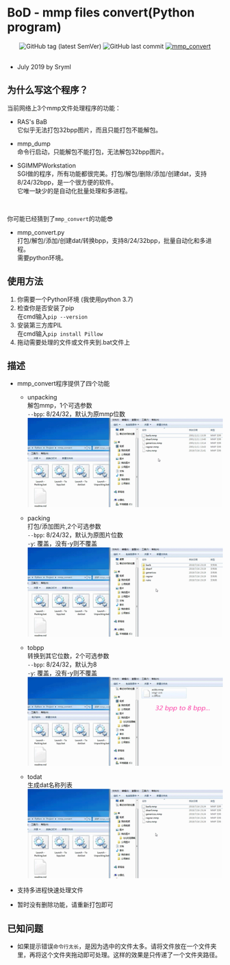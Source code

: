 # BoD - mmp files convert(Python program)

<div align="center">
  <img alt="GitHub tag (latest SemVer)" src="https://img.shields.io/github/tag/sryml/mmp_convert.svg?color=blue&label=version&style=plastic">
  
  <img alt="GitHub last commit" src="https://img.shields.io/github/last-commit/sryml/mmp_convert.svg?style=plastic">

<a href="http://www.arokhslair.net/forum/viewforum.php?f=24" target="_blank">
    <img src="https://img.shields.io/badge/Blade-mmp__convert-blue.svg?style=plastic&logo=appveyor" alt="mmp_convert">
  </a>
</div>

<br>

- July 2019 by Sryml

## 为什么写这个程序？
当前网络上3个mmp文件处理程序的功能：
- RAS's BaB  
  它似乎无法打包32bpp图片，而且只能打包不能解包。
  
- mmp_dump  
  命令行启动，只能解包不能打包，无法解包32bpp图片。
  
- SGIMMPWorkstation  
  SGI做的程序，所有功能都很完美。打包/解包/删除/添加/创建dat，支持8/24/32bpp，是一个很方便的软件。  
  它唯一缺少的是自动化批量处理和多进程。
  
<br>
  
你可能已经猜到了`mmp_convert`的功能:sunglasses:
- mmp_convert.py  
  打包/解包/添加/创建dat/转换bpp，支持8/24/32bpp，批量自动化和多进程。  
  需要python环境。


## 使用方法
1. 你需要一个Python环境 (我使用python 3.7)
2. 检查你是否安装了pip  
  在cmd输入`pip --version`
3. 安装第三方库PIL  
  在cmd输入`pip install Pillow`
4. 拖动需要处理的文件或文件夹到.bat文件上

  
## 描述
- mmp_convert程序提供了四个功能
  - unpacking  
    解包mmp，1个可选参数  
    `--bpp`: 8/24/32，默认为原mmp位数
    ![mmp-unpacking](https://raw.githubusercontent.com/Sryml/Image/master/GIF/mmp-unpacking.gif)
    
  - packing  
    打包/添加图片,2个可选参数  
    `--bpp`: 8/24/32，默认为原图片位数  
    `-y`: 覆盖，没有-y则不覆盖
    ![mmp-packing](https://raw.githubusercontent.com/Sryml/Image/master/GIF/mmp-packing.gif)
    
  - tobpp  
    转换到其它位数，2个可选参数  
    `--bpp`: 8/24/32，默认为8  
    `-y`: 覆盖，没有-y则不覆盖
    ![mmp-tobpp](https://raw.githubusercontent.com/Sryml/Image/master/GIF/mmp-tobpp.gif)
    
  - todat  
    生成dat名称列表
    ![mmp-todat](https://raw.githubusercontent.com/Sryml/Image/master/GIF/mmp-todat.gif)
    
- 支持多进程快速处理文件
- 暂时没有删除功能，请重新打包即可

  
## 已知问题
- 如果提示错误`命令行太长`，是因为选中的文件太多。请将文件放在一个文件夹里，再将这个文件夹拖动即可处理。这样的效果是只传递了一个文件夹路径。

